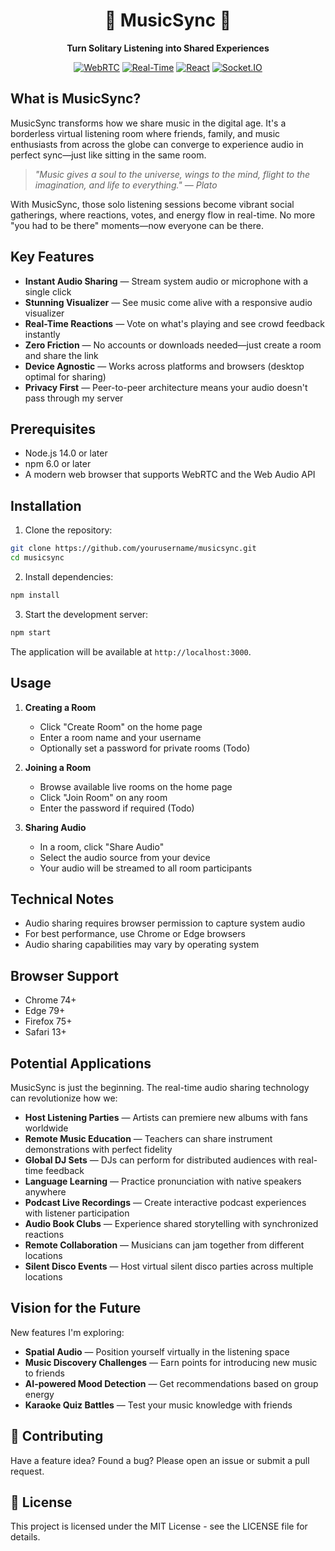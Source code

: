 <div align="center">

# 🎵 MusicSync 🎵

**Turn Solitary Listening into Shared Experiences**

[![WebRTC](https://img.shields.io/badge/WebRTC-Powered-blue)](https://webrtc.org/)
[![Real-Time](https://img.shields.io/badge/Audio-Real--Time-brightgreen)]()
[![React](https://img.shields.io/badge/React-Frontend-61dafb)](https://reactjs.org/)
[![Socket.IO](https://img.shields.io/badge/Socket.IO-Signaling-black)](https://socket.io/)

</div>

## What is MusicSync?

MusicSync transforms how we share music in the digital age. It's a borderless virtual listening room where friends, family, and music enthusiasts from across the globe can converge to experience audio in perfect sync—just like sitting in the same room.

> *"Music gives a soul to the universe, wings to the mind, flight to the imagination, and life to everything." — Plato*

With MusicSync, those solo listening sessions become vibrant social gatherings, where reactions, votes, and energy flow in real-time. No more "you had to be there" moments—now everyone can be there.

## Key Features

- **Instant Audio Sharing** — Stream system audio or microphone with a single click
- **Stunning Visualizer** — See music come alive with a responsive audio visualizer
- **Real-Time Reactions** — Vote on what's playing and see crowd feedback instantly
- **Zero Friction** — No accounts or downloads needed—just create a room and share the link
- **Device Agnostic** — Works across platforms and browsers (desktop optimal for sharing)
- **Privacy First** — Peer-to-peer architecture means your audio doesn't pass through my server

## Prerequisites

- Node.js 14.0 or later
- npm 6.0 or later
- A modern web browser that supports WebRTC and the Web Audio API

## Installation

1. Clone the repository:
```bash
git clone https://github.com/yourusername/musicsync.git
cd musicsync
```

2. Install dependencies:
```bash
npm install
```

3. Start the development server:
```bash
npm start
```

The application will be available at `http://localhost:3000`.

## Usage

1. **Creating a Room**
   - Click "Create Room" on the home page
   - Enter a room name and your username
   - Optionally set a password for private rooms (Todo)

2. **Joining a Room**
   - Browse available live rooms on the home page
   - Click "Join Room" on any room
   - Enter the password if required (Todo)

3. **Sharing Audio**
   - In a room, click "Share Audio"
   - Select the audio source from your device
   - Your audio will be streamed to all room participants

## Technical Notes

- Audio sharing requires browser permission to capture system audio
- For best performance, use Chrome or Edge browsers
- Audio sharing capabilities may vary by operating system

## Browser Support

- Chrome 74+
- Edge 79+
- Firefox 75+
- Safari 13+

## Potential Applications

MusicSync is just the beginning. The real-time audio sharing technology can revolutionize how we:

- **Host Listening Parties** — Artists can premiere new albums with fans worldwide
- **Remote Music Education** — Teachers can share instrument demonstrations with perfect fidelity
- **Global DJ Sets** — DJs can perform for distributed audiences with real-time feedback
- **Language Learning** — Practice pronunciation with native speakers anywhere
- **Podcast Live Recordings** — Create interactive podcast experiences with listener participation
- **Audio Book Clubs** — Experience shared storytelling with synchronized reactions
- **Remote Collaboration** — Musicians can jam together from different locations
- **Silent Disco Events** — Host virtual silent disco parties across multiple locations

## Vision for the Future

New features I'm exploring:

- **Spatial Audio** — Position yourself virtually in the listening space
- **Music Discovery Challenges** — Earn points for introducing new music to friends
- **AI-powered Mood Detection** — Get recommendations based on group energy
- **Karaoke Quiz Battles** — Test your music knowledge with friends

## 🤝 Contributing

Have a feature idea? Found a bug? Please open an issue or submit a pull request.

## 📜 License

This project is licensed under the MIT License - see the LICENSE file for details.
